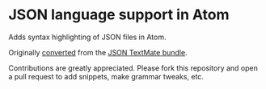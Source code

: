 # JSON language support in Atom

Adds syntax highlighting of JSON files in Atom.

Originally [converted](http://flight-manual.atom.io/hacking-atom/sections/converting-from-textmate) from the [JSON TextMate bundle](https://github.com/textmate/json.tmbundle).

Contributions are greatly appreciated. Please fork this repository and open a pull request to add snippets, make grammar tweaks, etc.
